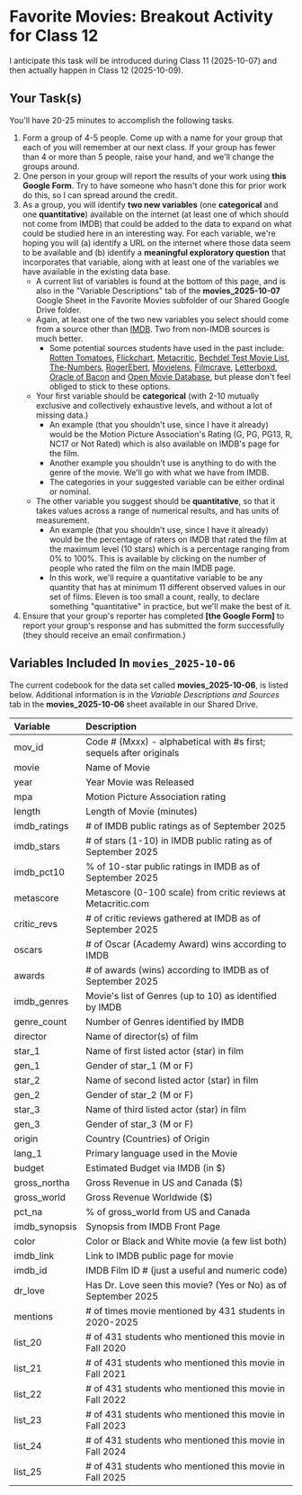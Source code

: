 # Favorite Movies: Breakout Activity for Class 12

I anticipate this task will be introduced during Class 11 (2025-10-07) and then actually happen in Class 12 (2025-10-09).

## Your Task(s)

You'll have 20-25 minutes to accomplish the following tasks.

1. Form a group of 4-5 people. Come up with a name for your group that each of you will remember at our next class. If your group has fewer than 4 or more than 5 people, raise your hand, and we'll change the groups around.
2. One person in your group will report the results of your work using **this Google Form**. Try to have someone who hasn't done this for prior work do this, so I can spread around the credit.
3. As a group, you will identify **two new variables** (one **categorical** and one **quantitative**) available on the internet (at least one of which should not come from IMDB) that could be added to the data to expand on what could be studied here in an interesting way. For each variable, we're hoping you will (a) identify a URL on the internet where those data seem to be available and (b) identify a **meaningful exploratory question** that incorporates that variable, along with at least one of the variables we have available in the existing data base. 
    - A current list of variables is found at the bottom of this page, and is also in the "Variable Descriptions" tab of the **movies_2025-10-07** Google Sheet in the Favorite Movies subfolder of our Shared Google Drive folder.
    - Again, at least one of the two new variables you select should come from a source other than [IMDB](https://www.imdb.com/). Two from non-IMDB sources is much better.
        - Some potential sources students have used in the past include: [Rotten Tomatoes](https://www.rottentomatoes.com/), [Flickchart](https://www.flickchart.com/), [Metacritic](https://www.metacritic.com/), [Bechdel Test Movie List](https://bechdeltest.com/), [The-Numbers](https://www.the-numbers.com/), [RogerEbert](https://www.rogerebert.com/), [Movielens](https://movielens.org/), [Filmcrave](https://www.filmcrave.com/), [Letterboxd](https://letterboxd.com/welcome/), [Oracle of Bacon](https://oracleofbacon.org/) and [Open Movie Database](https://omdbapi.com/), but please don't feel obliged to stick to these options.
    - Your first variable should be **categorical** (with 2-10 mutually exclusive and collectively exhaustive levels, and without a lot of missing data.) 
        - An example (that you shouldn't use, since I have it already) would be the Motion Picture Association's Rating (G, PG, PG13, R, NC17 or Not Rated) which is also available on IMDB's page for the film.
        - Another example you shouldn't use is anything to do with the genre of the movie. We'll go with what we have from IMDB.
        - The categories in your suggested variable can be either ordinal or nominal.
    - The other variable you suggest should be **quantitative**, so that it takes values across a range of numerical results, and has units of measurement. 
        - An example (that you shouldn't use, since I have it already) would be the percentage of raters on IMDB that rated the film at the maximum level (10 stars) which is a percentage ranging from 0% to 100%. This is available by clicking on the number of people who rated the film on the main IMDB page.
        - In this work, we'll require a quantitative variable to be any quantity that has at minimum 11 different observed values in our set of films. Eleven is too small a count, really, to declare something "quantitative" in practice, but we'll make the best of it.
4. Ensure that your group's reporter has completed **[the Google Form]** to report your group's response and has submitted the form successfully (they should receive an email confirmation.)

## Variables Included In `movies_2025-10-06`

The current codebook for the data set called **movies_2025-10-06**, is listed below. Additional information is in the *Variable Descriptions and Sources* tab in the **movies_2025-10-06** sheet available in our Shared Drive.

Variable | Description
:------------ | :-----------------------------------------------------------------------------------------------------
mov_id | Code # (Mxxx) - alphabetical with #s first; sequels after originals
movie | Name of Movie
year | Year Movie was Released
mpa | Motion Picture Association rating
length | Length of Movie (minutes)
imdb_ratings | # of IMDB public ratings as of September 2025
imdb_stars | # of stars (1-10) in IMDB public rating as of September 2025
imdb_pct10 | % of 10-star public ratings in IMDB as of September 2025
metascore | Metascore (0-100 scale) from critic reviews at Metacritic.com
critic_revs | # of critic reviews gathered at IMDB as of September 2025
oscars | # of Oscar (Academy Award) wins according to IMDB
awards | # of awards (wins) according to IMDB as of September 2025
imdb_genres | Movie's list of Genres (up to 10) as identified by IMDB
genre_count | Number of Genres identified by IMDB
director | Name of director(s) of film
star_1 | Name of first listed actor (star) in film
gen_1 | Gender of star_1 (M or F)
star_2 | Name of second listed actor (star) in film
gen_2 | Gender of star_2 (M or F)
star_3 | Name of third listed actor (star) in film
gen_3 | Gender of star_3 (M or F)
origin | Country (Countries) of Origin
lang_1 | Primary language used in the Movie
budget | Estimated Budget via IMDB (in $)
gross_northa | Gross Revenue in US and Canada ($)
gross_world | Gross Revenue Worldwide ($)
pct_na | % of gross_world from US and Canada
imdb_synopsis | Synopsis from IMDB Front Page
color | Color or Black and White movie (a few list both)
imdb_link | Link to IMDB public page for movie
imdb_id | IMDB Film ID # (just a useful and numeric code)
dr_love | Has Dr. Love seen this movie? (Yes or No) as of September 2025
mentions | # of times movie mentioned by 431 students in 2020-2025
list_20 | # of 431 students who mentioned this movie in Fall 2020
list_21 | # of 431 students who mentioned this movie in Fall 2021
list_22 | # of 431 students who mentioned this movie in Fall 2022
list_23 | # of 431 students who mentioned this movie in Fall 2023
list_24 | # of 431 students who mentioned this movie in Fall 2024
list_25 | # of 431 students who mentioned this movie in Fall 2025


